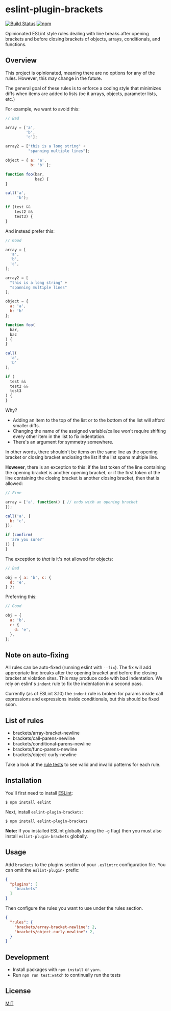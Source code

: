 # eslint-plugin-brackets

[![Build Status](https://travis-ci.org/kentor/eslint-plugin-brackets.svg)](https://travis-ci.org/kentor/eslint-plugin-brackets) [![npm](https://img.shields.io/npm/v/eslint-plugin-brackets.svg)](https://www.npmjs.com/package/eslint-plugin-brackets)

Opinionated ESLint style rules dealing with line breaks after opening
brackets and before closing brackets of objects, arrays, conditionals, and
functions.

## Overview

This project is opinionated, meaning there are no options for any of the rules.
However, this may change in the future.

The general goal of these rules is to enforce a coding style that minimizes
diffs when items are added to lists (be it arrays, objects, parameter lists,
etc.)

For example, we want to avoid this:

```js
// Bad

array = ['a',
         'b',
         'c'];

array2 = ["this is a long string" +
          "spanning multiple lines"];

object = { a: 'a',
           b: 'b' };

function foo(bar,
             baz) {
}

call('a',
     'b');

if (test &&
    test2 &&
    test3) {
}
```

And instead prefer this:

```js
// Good

array = [
  'a',
  'b',
  'c',
];

array2 = [
  "this is a long string" +
  "spanning multiple lines"
];

object = {
  a: 'a',
  b: 'b'
};

function foo(
  bar,
  baz
) {
}

call(
  'a',
  'b'
);

if (
  test &&
  test2 &&
  test3
) {
}
```

Why?

- Adding an item to the top of the list or to the bottom of the list will afford
  smaller diffs.
- Changing the name of the assigned variable/callee won't require shifting every
  other item in the list to fix indentation.
- There's an argument for symmetry somewhere.

In other words, there shouldn't be items on the same line as the opening bracket
or closing bracket enclosing the list if the list spans multiple line.

**However**, there is an exception to this: if the last token of the line
containing the opening bracket is another opening bracket, or if the first token
of the line containing the closing bracket is another closing bracket, then that
is allowed:

```js
// Fine

array = ['a', function() { // ends with an opening bracket
}];

call('a', {
  b: 'c',
});

if (confirm(
  'are you sure?'
)) {
}
```

The exception to _that_ is it's not allowed for objects:

```js
// Bad

obj = { a: 'b', c: {
  d: 'e',
} };
```

Preferring this:
```js
// Good

obj = {
  a: 'b',
  c: {
    d: 'e',
  },
};
```

## Note on auto-fixing

All rules can be auto-fixed (running eslint with `--fix`). The fix will add
appropriate line breaks after the opening bracket and before the closing bracket
at violation sites. This may produce code with bad indentation. We rely on
eslint's `indent` rule to fix the indentation in a second pass.

Currently (as of ESLint 3.10) the `indent` rule is broken for params inside call
expressions and expressions inside conditionals, but this should be fixed soon.

## List of rules

- brackets/array-bracket-newline
- brackets/call-parens-newline
- brackets/conditional-parens-newline
- brackets/func-parens-newline
- brackets/object-curly-newline

Take a look at the [rule tests](lib/rules/__tests__) to see valid and invalid
patterns for each rule.

## Installation

You'll first need to install [ESLint](http://eslint.org):

```
$ npm install eslint
```

Next, install `eslint-plugin-brackets`:

```
$ npm install eslint-plugin-brackets
```

**Note:** If you installed ESLint globally (using the `-g` flag) then you must
also install `eslint-plugin-brackets` globally.

## Usage

Add `brackets` to the plugins section of your `.eslintrc` configuration
file. You can omit the `eslint-plugin-` prefix:

```json
{
  "plugins": [
    "brackets"
  ]
}
```

Then configure the rules you want to use under the rules section.

```json
{
  "rules": {
    "brackets/array-bracket-newline": 2,
    "brackets/object-curly-newline": 2,
  }
}
```

## Development

- Install packages with `npm install` or `yarn`.
- Run `npm run test:watch` to continually run the tests

## License

[MIT](LICENSE.txt)
